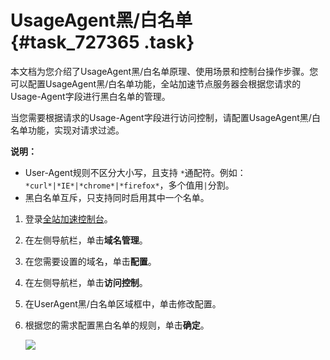 # UsageAgent黑/白名单 {#task_727365 .task}

本文档为您介绍了UsageAgent黑/白名单原理、使用场景和控制台操作步骤。您可以配置UsageAgent黑/白名单功能，全站加速节点服务器会根据您请求的Usage-Agent字段进行黑白名单的管理。

当您需要根据请求的Usage-Agent字段进行访问控制，请配置UsageAgent黑/白名单功能，实现对请求过滤。

**说明：** 

-   User-Agent规则不区分大小写，且支持 `*`通配符。例如：`*curl*|*IE*|*chrome*|*firefox*`，多个值用`|`分割。
-   黑白名单互斥，只支持同时启用其中一个名单。

1.  登录[全站加速控制台](https://dcdn.console.aliyun.com/overview)。
2.  在左侧导航栏，单击**域名管理**。
3.  在您需要设置的域名，单击**配置**。
4.  在左侧导航栏，单击**访问控制**。
5.  在UserAgent黑/白名单区域框中，单击修改配置。
6.  根据您的需求配置黑白名单的规则，单击**确定**。 

    ![](http://static-aliyun-doc.oss-cn-hangzhou.aliyuncs.com/assets/img/583051/156093343249571_zh-CN.png)


